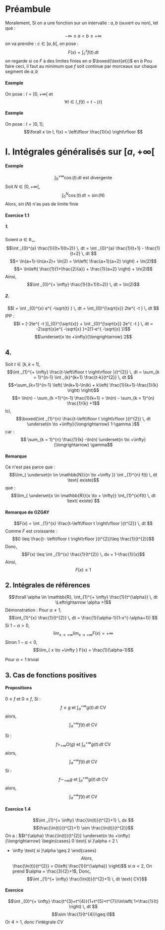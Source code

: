 # Préambule
Moralement, 
Si on a une fonction sur un intervalle : $a, b$ (ouvert ou non), tel que  : 
$$- \infty \leq a < b \leq + \infty$$
on va prendre : $c \in ]a, b[$, on pose :
$$F(x) = \int _{c}^{x} f(t) \, dt $$
on regarde si ce $F$ à des limites finies en $a$ $\boxed{\text{et}}$ en $b$
Pou faire ceci, il faut au minimum que $f$ soit continue par morceaux sur chaque segment de $a, b$

#### Exemple
On pose : $I = [0, + \infty[$ et
$$\forall t \in I, f(t) = t - \left\lfloor t \right\rfloor$$

#### Exemple
On pose : $I = ]0, 1]$; 
$$\forall x \in I, f(x) = \left\lfloor \frac{1}{x} \right\rfloor $$

# I. Intégrales généralisés sur $[a, +\infty[$
#### Exemple
$$\int_{0}^{+ \infty} \cos(t) \, dt \text{ est divergente}$$
Soit $N \in [0, + \infty[$, 
$$\int _{0}^{N} \cos(t) \, dt = \sin(N)$$
Alors, $\sin(N)$ n'as pas de limite finie

#### Exercice 1.1
##### 1.
Soient $a \in \mathbb{R}_{+}$, 
$$\int _{0}^{a} \frac{1}{(t+1)(t+2)} \, dt = \int _{0}^{a} \frac{1}{t+1} - \frac{1}{t+2} \, dt  $$
$$= \ln(a+1)-\ln(a+2)+ \ln(2) = \ln\left( \frac{a+1}{a+2} \right) + \ln(2)$$
$$= \ln\left( \frac{1}{1+\frac{2}{a}} + \frac{1}{a+2} \right) + \ln(2)$$
Ainsi, 
$$\int _{0}^{+ \infty} \frac{1}{(t+1)(t+2)} \, dt = \ln(2)$$
##### 2.
$$I = \int _{0}^{x} e^{ -\sqrt{t} } \, dt = \int_{0}^{\sqrt{x}} 2te^{ -t } \, dt  $$
IPP : 
$$I = [-2te^{ -t }]_{0}^{\sqrt{x}} + \int _{0}^{\sqrt{x}} 2e^{ -t } \, dt = -2\sqrt{x}e^{ -\sqrt{x} }+2(1-e^{ -\sqrt{x} })$$
$$\underset{x \to +\infty}{\longrightarrow} 2$$

## 4.
Soit $t \in [k, k+1[$, 
$$\int _{1}^{+ \infty} \frac{t-\left\lfloor t \right\rfloor }{t^{2}} \, dt = \sum_{k = 1}^{n-1} \int _{k}^{k+1} \frac{t-k}{t^{2}} \, dt  $$
$$=\sum_{k=1}^{n-1} \left( \ln(k+1)-\ln(k) + k\left( \frac{1}{k+1}-\frac{1}{k} \right) \right)$$
$$= \ln(n) - \sum_{k =1}^{n-1} \frac{1}{k+1} = \ln(n) - \sum_{k = 1}^{n} \frac{1}{k} +1$$
Ici, 
$$\boxed{\int _{1}^{n} \frac{t-\left\lfloor t \right\rfloor }{t^{2}} \, dt \underset{n \to +\infty}{\longrightarrow} 1-\gamma }$$
car : 
$$ \sum_{k = 1}^{n} \frac{1}{k} -\ln(n) \underset{n \to +\infty}{\longrightarrow} \gamma$$

#### Remarque
Ce n'est pas parce que : 
$$\lim_{ \underset{n \in \mathbb{N}}{n \to +\infty }} \int _{1}^{n} f(t) \, dt \text{ existe}$$
que : 
$$\lim_{ \underset{x \in \mathbb{R}}{x \to + \infty}} \int_{1}^{x}f(t) \, dt \text{ existe} $$
#### Remarque de OZGAY
$$F(x) = \int _{1}^{x} \frac{t-\left\lfloor t \right\rfloor }{t^{2}} \, dt $$
Comme $F$ est croissante : 
$$0 \leq \frac{t- \left\lfloor t \right\rfloor }{t^{2}}\leq \frac{1}{t^{2}}$$
Donc, 
$$F(x) \leq \int _{1}^{x} \frac{1}{t^{2}} \, dx = 1-\frac{1}{x}$$
Ainsi, 
$$F(x) \leq 1$$

## 2. Intégrales de références
$$\forall \alpha \in \mathbb{R}, \int_{1}^{+ \infty} \frac{1}{t^{\alpha}}  \, dt \Leftrightarrow \alpha >1$$
Démonstration : 
Pour $\alpha \neq 1$, 
$$\int_{1}^{x} \frac{1}{t^{2}} \, dt = \frac{1}{\alpha-1}(1-x^{-\alpha+1}) $$
Si $1-\alpha>0$, 
$$\lim_{ x \to +\infty } \lim_{ x \to +\infty } F(x) = + \infty $$
Sinon $1-\alpha <0$, 
$$\lim_{ x \to +\infty } F(x) = \frac{1}{\alpha-1}$$

Pour $\alpha = 1$ trivial

## 3. Cas de fonctions positives
#### Propositions
$0 \leq f$ et $0 \leq f$, 
Si : 
$$f \leq g \text{ et }\int_{a}^{+\infty} g(t) \, dt \text{ CV}$$
alors, 
$$\int _{a}^{+ \infty} f(t) \, dt \text{ CV} $$

Si : 
$$f =_{+ \infty} O(g) \text{ et }\int_{a}^{+\infty} g(t) \, dt \text{ CV}$$
alors, 
$$\int _{a}^{+ \infty} f(t) \, dt \text{ CV} $$
Si :
$$f \sim_{+\infty} g \text{ et }\int_{a}^{+\infty} g(t) \, dt \text{ CV}$$
alors, 
$$\int _{a}^{+ \infty} f(t) \, dt \text{ CV} $$

#### Exercice 1.4
$$\int _{1}^{+ \infty} \frac{\ln(t)}{t^{2}+1} \, dx  $$
$$\frac{\ln(t)}{t^{2}+1} \sim \frac{\ln(t)}{t^{2}}$$
On a :
$$t^{\alpha} \frac{\ln(t)}{t^{2}} \underset{n \to +\infty}{\longrightarrow} \begin{cases}
0 \text{ si }\alpha < 2 \\
+ \infty \text{ si }\alpha \geq 2
\end{cases}$$
Alors, 
$$\frac{\ln(t)}{t^{2}} = O\left( \frac{1}{t^{\alpha}} \right)$$
si $\alpha < 2$, 
On prend $\alpha = \frac{3}{2}>1$, Donc, 
$$\int _{1}^{+ \infty} \frac{\ln(t)}{t^{2}+1} \, dt  \text{ CV}$$
#### Exercice
$$\int _{0}^{+ \infty} \frac{t^{3}+t^{4}}{1+t^{5}+t^{7}}\ln\left( 1+\frac{1}{t} \right) \, dt $$
$$\sim \frac{1}{t^{4}}\geq 0$$
Or $4 > 1$, donc l'intégrale $CV$

$$$$